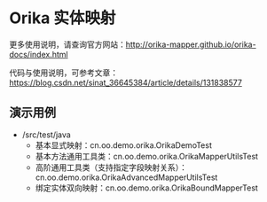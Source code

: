 # Orika 实体映射

更多使用说明，请查询官方网站：http://orika-mapper.github.io/orika-docs/index.html

代码与使用说明，可参考文章：https://blog.csdn.net/sinat_36645384/article/details/131838577

## 演示用例
- /src/test/java
    - 基本显式映射：cn.oo.demo.orika.OrikaDemoTest
    - 基本方法通用工具类：cn.oo.demo.orika.OrikaMapperUtilsTest
    - 高阶通用工具类（支持指定字段映射关系）：cn.oo.demo.orika.OrikaAdvancedMapperUtilsTest
    - 绑定实体双向映射：cn.oo.demo.orika.OrikaBoundMapperTest
